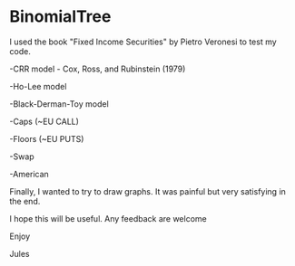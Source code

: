 # BinomialTree

I used the book "Fixed Income Securities" by Pietro Veronesi to test my code.


  -CRR model - Cox, Ross, and Rubinstein (1979)
  
  -Ho-Lee model
  
  -Black-Derman-Toy model
  
  
  -Caps (~EU CALL)
  
  -Floors (~EU PUTS)
  
  -Swap
  
  -American
  
  
  
Finally, I wanted to try to draw graphs.
It was painful but very satisfying in the end. 

I hope this will be useful. 
Any feedback are welcome

Enjoy

Jules
  
  

